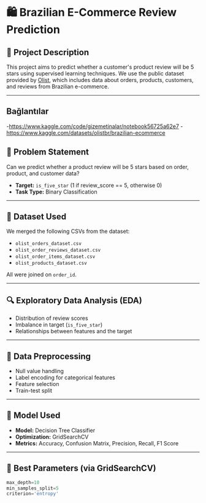 # 🛍️ Brazilian E-Commerce Review Prediction

## 📌 Project Description

This project aims to predict whether a customer's product review will be 5 stars using supervised learning techniques. We use the public dataset provided by [Olist](https://www.kaggle.com/datasets/olistbr/brazilian-ecommerce), which includes data about orders, products, customers, and reviews from Brazilian e-commerce.

---

## Bağlantılar
-https://www.kaggle.com/code/gizemetinalar/notebook56725a62e7
-https://www.kaggle.com/datasets/olistbr/brazilian-ecommerce


## 🧠 Problem Statement

Can we predict whether a product review will be 5 stars based on order, product, and customer data?

- **Target:** `is_five_star` (1 if review_score == 5, otherwise 0)
- **Task Type:** Binary Classification

---

## 📂 Dataset Used

We merged the following CSVs from the dataset:

- `olist_orders_dataset.csv`
- `olist_order_reviews_dataset.csv`
- `olist_order_items_dataset.csv`
- `olist_products_dataset.csv`

All were joined on `order_id`.

---

## 🔍 Exploratory Data Analysis (EDA)

- Distribution of review scores
- Imbalance in target (`is_five_star`)
- Relationships between features and the target

---

## 🧹 Data Preprocessing

- Null value handling
- Label encoding for categorical features
- Feature selection
- Train-test split

---

## 🤖 Model Used

- **Model:** Decision Tree Classifier
- **Optimization:** GridSearchCV
- **Metrics:** Accuracy, Confusion Matrix, Precision, Recall, F1 Score

---

## 🎯 Best Parameters (via GridSearchCV)

```python
max_depth=10  
min_samples_split=5  
criterion='entropy'

